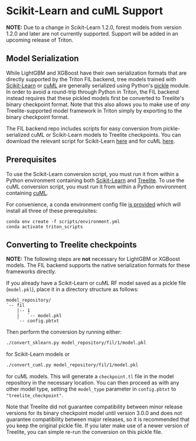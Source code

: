 <!--
# Copyright (c) 2022, NVIDIA CORPORATION. All rights reserved.
#
# Redistribution and use in source and binary forms, with or without
# modification, are permitted provided that the following conditions
# are met:
#  * Redistributions of source code must retain the above copyright
#    notice, this list of conditions and the following disclaimer.
#  * Redistributions in binary form must reproduce the above copyright
#    notice, this list of conditions and the following disclaimer in the
#    documentation and/or other materials provided with the distribution.
#  * Neither the name of NVIDIA CORPORATION nor the names of its
#    contributors may be used to endorse or promote products derived
#    from this software without specific prior written permission.
#
# THIS SOFTWARE IS PROVIDED BY THE COPYRIGHT HOLDERS ``AS IS'' AND ANY
# EXPRESS OR IMPLIED WARRANTIES, INCLUDING, BUT NOT LIMITED TO, THE
# IMPLIED WARRANTIES OF MERCHANTABILITY AND FITNESS FOR A PARTICULAR
# PURPOSE ARE DISCLAIMED.  IN NO EVENT SHALL THE COPYRIGHT OWNER OR
# CONTRIBUTORS BE LIABLE FOR ANY DIRECT, INDIRECT, INCIDENTAL, SPECIAL,
# EXEMPLARY, OR CONSEQUENTIAL DAMAGES (INCLUDING, BUT NOT LIMITED TO,
# PROCUREMENT OF SUBSTITUTE GOODS OR SERVICES; LOSS OF USE, DATA, OR
# PROFITS; OR BUSINESS INTERRUPTION) HOWEVER CAUSED AND ON ANY THEORY
# OF LIABILITY, WHETHER IN CONTRACT, STRICT LIABILITY, OR TORT
# (INCLUDING NEGLIGENCE OR OTHERWISE) ARISING IN ANY WAY OUT OF THE USE
# OF THIS SOFTWARE, EVEN IF ADVISED OF THE POSSIBILITY OF SUCH DAMAGE.
-->

# Scikit-Learn and cuML Support

**NOTE:** Due to a change in Scikit-Learn 1.2.0, forest models from version
1.2.0 and later are not currently supported. Support will be added in an
upcoming release of Triton.

## Model Serialization

While LightGBM and XGBoost have their own serialization formats that are
directly supported by the Triton FIL backend, tree models trained with
[Scikit-Learn](https://scikit-learn.org/stable/modules/model_persistence.html)
or [cuML](https://docs.rapids.ai/api/cuml/stable/pickling_cuml_models.html) are
generally serialized using Python's
[pickle](https://docs.python.org/3/library/pickle.html) module. In order to
avoid a round-trip through Python in Triton, the FIL backend instead requires
that these pickled models first be converted to Treelite's binary checkpoint
format. Note that this also allows you to make use of *any* Treelite-supported
model framework in Triton simply by exporting to the binary checkpoint format.

The FIL backend repo includes scripts for easy conversion from
pickle-serialized cuML or Scikit-Learn models to Treelite checkpoints. You can
download the relevant script for Scikit-Learn
[here](https://raw.githubusercontent.com/triton-inference-server/fil_backend/main/scripts/convert_sklearn.py)
and for cuML
[here](https://raw.githubusercontent.com/triton-inference-server/fil_backend/main/scripts/convert_cuml.py).

## Prerequisites

To use the Scikit-Learn conversion script, you must run it from within a Python
environment containing both
[Scikit-Learn](https://scikit-learn.org/stable/install.html) and
[Treelite](https://treelite.readthedocs.io/en/latest/install.html). To use the
cuML conversion script, you must run it from within a Python environment
containing [cuML](https://rapids.ai/start.html).

For convenience, a conda environment config file
[is provided](https://raw.githubusercontent.com/triton-inference-server/fil_backend/main/scripts/environment.yml)
which will install all three of these prerequisites:

```
conda env create -f scripts/environment.yml
conda activate triton_scripts
```

## Converting to Treelite checkpoints

**NOTE:** The following steps are **not** necessary for LightGBM or XGBoost
models.  The FIL backend supports the native serialization formats for these
frameworks directly.

If you already have a Scikit-Learn or cuML RF model saved as a pickle file
(`model.pkl`), place it in a directory structure as follows:

```
model_repository/
`-- fil
    |-- 1
    |   `-- model.pkl
    `-- config.pbtxt
```

Then perform the conversion by running either:
```bash
./convert_sklearn.py model_repository/fil/1/model.pkl
```
for Scikit-Learn models or
```bash
./convert_cuml.py model_repository/fil/1/model.pkl
```
for cuML models. This will generate a `checkpoint.tl` file in the model
repository in the necessary location. You can then proceed as with any other
model type, setting the `model_type` parameter in `config.pbtxt` to
`"treelite_checkpoint"`.

Note that Treelite did not guarantee compatibility between minor release
versions for its binary checkpoint model until version 3.0.0 and does not
guarantee compatibility between major releases, so it is recommended that you
keep the original pickle file. If you later make use of a newer version of
Treelite, you can simple re-run the conversion on this pickle file.
